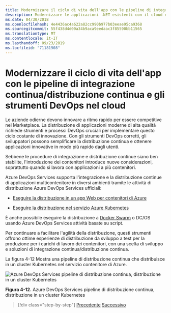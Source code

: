 ```yaml
---
title: Modernizzare il ciclo di vita dell'app con le pipeline di integrazione continua/distribuzione continua e gli strumenti DevOps nel cloud
description: Modernizzare le applicazioni .NET esistenti con il cloud di Azure e i contenitori di Windows | Modernizza il ciclo di vita dell'app con pipeline CI/CD e strumenti DevOps nel cloud
ms.date: 04/30/2018
ms.openlocfilehash: 4e4436ac4a622a82cc990b977b03eeae95ca9368
ms.sourcegitcommit: 55f438d4d00a34b9aca9eedaac3f85590bb11565
ms.translationtype: MT
ms.contentlocale: it-IT
ms.lasthandoff: 09/23/2019
ms.locfileid: "71181908"
---
```

# <a name="modernize-your-apps-lifecycle-with-cicd-pipelines-and-devops-tools-in-the-cloud"></a>Modernizzare il ciclo di vita dell'app con le pipeline di integrazione continua/distribuzione continua e gli strumenti DevOps nel cloud

Le aziende odierne devono innovare a ritmo rapido per essere competitive nel Marketplace. La distribuzione di applicazioni moderne di alta qualità richiede strumenti e processi DevOps cruciali per implementare questo ciclo costante di innovazione. Con gli strumenti DevOps corretti, gli sviluppatori possono semplificare la distribuzione continua e ottenere applicazioni innovative in modo più rapido dagli utenti.

Sebbene le procedure di integrazione e distribuzione continue siano ben stabilite, l'introduzione dei contenitori introduce nuove considerazioni, soprattutto quando si lavora con applicazioni a più contenitori.

Azure DevOps Services supporta l'integrazione e la distribuzione continue di applicazioni multicontenitore in diversi ambienti tramite le attività di distribuzione Azure DevOps Services ufficiali:

- [Eseguire la distribuzione in un app Web per contenitori di Azure](https://docs.microsoft.com/azure/devops/pipelines/apps/cd/deploy-docker-webapp?tabs=dotnet-core)

- [Eseguire la distribuzione nel servizio Azure Kubernetes](https://docs.microsoft.com/azure/devops/pipelines/apps/cd/deploy-aks?tabs=dotnet-core)

È anche possibile eseguire la distribuzione a [Docker Swarm](https://blogs.msdn.microsoft.com/jcorioland/2016/11/29/full-ci-cd-pipeline-to-deploy-multi-containers-application-on-azure-container-service-docker-swarm-using-visual-studio-team-services/) o DC/OS usando Azure DevOps Services attività basate su script.

Per continuare a facilitare l'agilità della distribuzione, questi strumenti offrono ottime esperienze di distribuzione da sviluppo a test per la produzione per i carichi di lavoro dei contenitori, con una scelta di sviluppo e soluzioni di integrazione continua/distribuzione continua.

La figura 4-12 Mostra una pipeline di distribuzione continua che distribuisce in un cluster Kubernetes nel servizio contenitore di Azure.

![Azure DevOps Services pipeline di distribuzione continua, distribuzione in un cluster Kubernetes](./media/image12.png)

**Figura 4-12.** Azure DevOps Services pipeline di distribuzione continua, distribuzione in un cluster Kubernetes

>[!div class="step-by-step"]
>[Precedente](modernize-your-apps-with-monitoring-and-telemetry.md)
>[Successivo](migrate-to-hybrid-cloud-scenarios.md)
